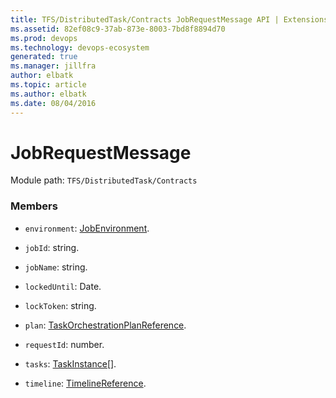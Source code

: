 ```yaml
---
title: TFS/DistributedTask/Contracts JobRequestMessage API | Extensions for Azure DevOps Services
ms.assetid: 82ef08c9-37ab-873e-8003-7bd8f8894d70
ms.prod: devops
ms.technology: devops-ecosystem
generated: true
ms.manager: jillfra
author: elbatk
ms.topic: article
ms.author: elbatk
ms.date: 08/04/2016
---
```


# JobRequestMessage

Module path: `TFS/DistributedTask/Contracts`


### Members

* `environment`: [JobEnvironment](../../../TFS/DistributedTask/Contracts/JobEnvironment.md). 

* `jobId`: string. 

* `jobName`: string. 

* `lockedUntil`: Date. 

* `lockToken`: string. 

* `plan`: [TaskOrchestrationPlanReference](../../../TFS/DistributedTask/Contracts/TaskOrchestrationPlanReference.md). 

* `requestId`: number. 

* `tasks`: [TaskInstance](../../../TFS/DistributedTask/Contracts/TaskInstance.md)[]. 

* `timeline`: [TimelineReference](../../../TFS/DistributedTask/Contracts/TimelineReference.md). 


